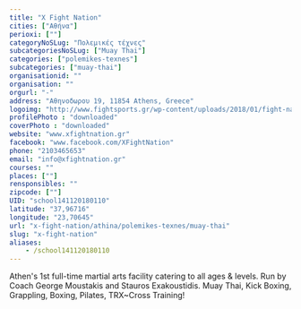 ```yaml
---
title: "X Fight Nation"
cities: ["Αθήνα"]
perioxi: [""]
categoryNoSLug: "Πολεμικές τέχνες"
subcategoriesNoSLug: ["Muay Thai"]
categories: ["polemikes-texnes"]
subcategories: ["muay-thai"]
organisationid: ""
organisation: ""
orgurl: "-"
address: "Αθηνοδωρου 19, 11854 Athens, Greece"
logoimg: "http://www.fightsports.gr/wp-content/uploads/2018/01/fight-nation-logo.jpg"
profilePhoto : "downloaded"
coverPhoto : "downloaded"
website: "www.xfightnation.gr"
facebook: "www.facebook.com/XFightNation"
phone: "2103465653"
email: "info@xfightnation.gr"
courses: ""
places: [""]
rensponsibles: ""
zipcode: [""]
UID: "school141120180110"
latitude: "37,96716"
longitude: "23,70645"
url: "x-fight-nation/athina/polemikes-texnes/muay-thai"
slug: "x-fight-nation"
aliases:
    - /school141120180110
---
```



Athen&#39;s 1st full-time martial arts facility catering to all ages &amp; levels. Run by Coach George Moustakis and Stauros Exakoustidis. Muay Thai, Kick Boxing, Grappling, Boxing, Pilates, TRX~Cross Training!

